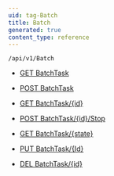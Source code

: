 ```yaml
---
uid: tag-Batch
title: Batch
generated: true
content_type: reference
---
```


```http
/api/v1/Batch
```




* [GET BatchTask](v1Batch_GetAll.md)

* [POST BatchTask](v1Batch_StartBatchJob.md)

* [GET BatchTask/{id}](v1Batch_GetBatchTaskInfo.md)

* [POST BatchTask/{id}/Stop](v1Batch_StopBatchJob.md)

* [GET BatchTask/{state}](v1Batch_GetBatchTaskInfosByState.md)

* [PUT BatchTask/{Id}](v1Batch_UpdateBatchTask.md)

* [DEL BatchTask/{id}](v1Batch_DeleteBatchTask.md)